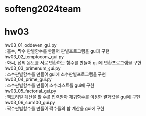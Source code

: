 # softeng2024team

# hw03
hw03_01_oddeven_gui.py  
: 홀수, 짝수 판별함수를 만들어 판별프로그램을 gui에 구현  
hw03_02_temptoconv_gui.py  
: 화씨, 섭씨 온도를 서로 변환하는 함수를 만들어 gui에 변환프로그램을 구현  
hw03_03_primenum_gui.py  
: 소수판별함수를 만들어 gui에 소수판별프로그램을 구현  
hw03_04_prime_gui.py  
: 소수판별함수를 만들어 소수리스트를 gui에 구현  
hw03_05_factorial_gui.py  
: 팩토리얼 계산을 할 수를 입력받아 재귀함수를 이용한 결과값을 gui에 구현  
hw03_06_sum100_gui.py  
: 짝수판별함수를 만들어 짝수들의 합 계산을 gui에 구현  

